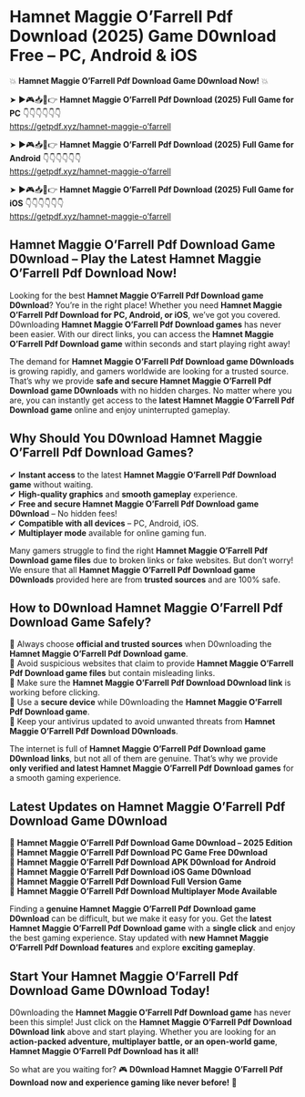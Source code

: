 # Hamnet Maggie O’Farrell Pdf Download (2025) Game D0wnload Free – PC, Android & iOS

💥 **Hamnet Maggie O’Farrell Pdf Download Game D0wnload Now!** 💥  

➤ ►🎮📥📱👉 **Hamnet Maggie O’Farrell Pdf Download (2025) Full Game for PC** 👇👇👇👇👇👇  
https://getpdf.xyz/hamnet-maggie-o’farrell  

➤ ►🎮📥📱👉 **Hamnet Maggie O’Farrell Pdf Download (2025) Full Game for Android** 👇👇👇👇👇👇  
https://getpdf.xyz/hamnet-maggie-o’farrell  

➤ ►🎮📥📱👉 **Hamnet Maggie O’Farrell Pdf Download (2025) Full Game for iOS** 👇👇👇👇👇👇  
https://getpdf.xyz/hamnet-maggie-o’farrell  

## Hamnet Maggie O’Farrell Pdf Download Game D0wnload – Play the Latest Hamnet Maggie O’Farrell Pdf Download Now!

Looking for the best **Hamnet Maggie O’Farrell Pdf Download game D0wnload**? You’re in the right place! Whether you need **Hamnet Maggie O’Farrell Pdf Download for PC, Android, or iOS**, we’ve got you covered. D0wnloading **Hamnet Maggie O’Farrell Pdf Download games** has never been easier. With our direct links, you can access the **Hamnet Maggie O’Farrell Pdf Download game** within seconds and start playing right away!  

The demand for **Hamnet Maggie O’Farrell Pdf Download game D0wnloads** is growing rapidly, and gamers worldwide are looking for a trusted source. That’s why we provide **safe and secure Hamnet Maggie O’Farrell Pdf Download game D0wnloads** with no hidden charges. No matter where you are, you can instantly get access to the **latest Hamnet Maggie O’Farrell Pdf Download game** online and enjoy uninterrupted gameplay.  

## **Why Should You D0wnload Hamnet Maggie O’Farrell Pdf Download Games?**  

✔ **Instant access** to the latest **Hamnet Maggie O’Farrell Pdf Download game** without waiting.  
✔ **High-quality graphics** and **smooth gameplay** experience.  
✔ **Free and secure Hamnet Maggie O’Farrell Pdf Download game D0wnload** – No hidden fees!  
✔ **Compatible with all devices** – PC, Android, iOS.  
✔ **Multiplayer mode** available for online gaming fun.  

Many gamers struggle to find the right **Hamnet Maggie O’Farrell Pdf Download game files** due to broken links or fake websites. But don’t worry! We ensure that all **Hamnet Maggie O’Farrell Pdf Download game D0wnloads** provided here are from **trusted sources** and are 100% safe.  

## **How to D0wnload Hamnet Maggie O’Farrell Pdf Download Game Safely?**  

📌 Always choose **official and trusted sources** when D0wnloading the **Hamnet Maggie O’Farrell Pdf Download game**.  
📌 Avoid suspicious websites that claim to provide **Hamnet Maggie O’Farrell Pdf Download game files** but contain misleading links.  
📌 Make sure the **Hamnet Maggie O’Farrell Pdf Download D0wnload link** is working before clicking.  
📌 Use a **secure device** while D0wnloading the **Hamnet Maggie O’Farrell Pdf Download game**.  
📌 Keep your antivirus updated to avoid unwanted threats from **Hamnet Maggie O’Farrell Pdf Download D0wnloads**.  

The internet is full of **Hamnet Maggie O’Farrell Pdf Download game D0wnload links**, but not all of them are genuine. That’s why we provide **only verified and latest Hamnet Maggie O’Farrell Pdf Download games** for a smooth gaming experience.  

## **Latest Updates on Hamnet Maggie O’Farrell Pdf Download Game D0wnload**  

🔹 **Hamnet Maggie O’Farrell Pdf Download Game D0wnload – 2025 Edition**  
🔹 **Hamnet Maggie O’Farrell Pdf Download PC Game Free D0wnload**  
🔹 **Hamnet Maggie O’Farrell Pdf Download APK D0wnload for Android**  
🔹 **Hamnet Maggie O’Farrell Pdf Download iOS Game D0wnload**  
🔹 **Hamnet Maggie O’Farrell Pdf Download Full Version Game**  
🔹 **Hamnet Maggie O’Farrell Pdf Download Multiplayer Mode Available**  

Finding a **genuine Hamnet Maggie O’Farrell Pdf Download game D0wnload** can be difficult, but we make it easy for you. Get the **latest Hamnet Maggie O’Farrell Pdf Download game** with a **single click** and enjoy the best gaming experience. Stay updated with **new Hamnet Maggie O’Farrell Pdf Download features** and explore **exciting gameplay**.  

## **Start Your Hamnet Maggie O’Farrell Pdf Download Game D0wnload Today!**  

D0wnloading the **Hamnet Maggie O’Farrell Pdf Download game** has never been this simple! Just click on the **Hamnet Maggie O’Farrell Pdf Download D0wnload link** above and start playing. Whether you are looking for an **action-packed adventure, multiplayer battle, or an open-world game**, **Hamnet Maggie O’Farrell Pdf Download has it all!**  

So what are you waiting for? 🎮 **D0wnload Hamnet Maggie O’Farrell Pdf Download now and experience gaming like never before!** 🚀  